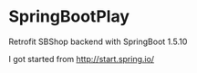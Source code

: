 # SpringBootPlay
Retrofit SBShop backend with SpringBoot 1.5.10

I got started from
http://start.spring.io/
